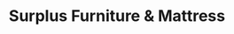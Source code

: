 ---
title: "Surplus Furniture & Mattress"
url: /regina/surplus-furniture-and-mattress/
shop: furniture
---
